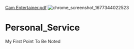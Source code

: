 [Cam Entertainer.pdf](https://github.com/Tanzila-Esha/Personal_Service/files/12189176/Cam.Entertainer.pdf)
![chrome_screenshot_1677344022523](https://github.com/Tanzila-Esha/Personal_Service/assets/140769651/85f763e4-3d44-41a9-8fbc-a4da1d25089f)
# Personal_Service
My First Point To Be Noted
